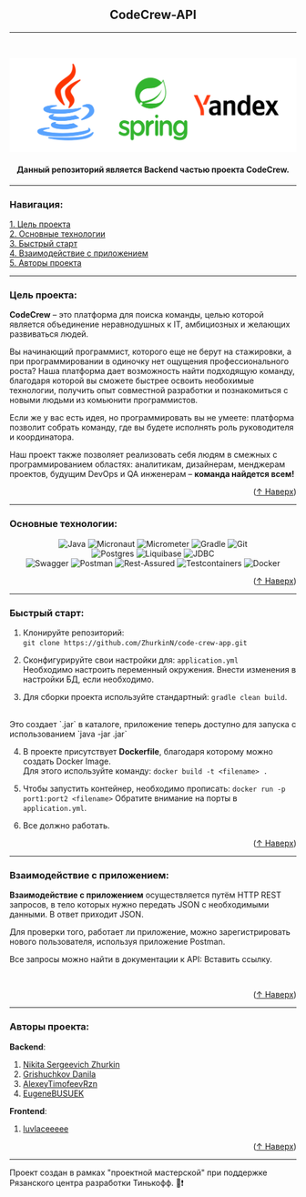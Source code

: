 ## <center> CodeCrew-API </center>
<a name="readme-top"></a>

___
<br>

![cover](https://github.com/grishuchkov/RestTranslatorService/blob/master/gitsrc/logo.png)
#### <center> Данный репозиторий является Backend частью проекта CodeCrew. </center>

___
### Навигация:
[1. Цель проекта](#Цель)  
[2. Основные технологии](#Технологии)  
[3. Быстрый старт](#Старт)   
[4. Взаимодействие с приложением](#Взаимодействие)  
[5. Авторы проекта](#Авторство)

____
<a name="Цель"></a> 
### Цель проекта:

**CodeCrew** – это платформа для поиска команды, целью которой является объединение неравнодушных к IT, амбициозных и желающих развиваться людей.  

Вы начинающий программист, которого еще не берут на стажировки, а при программировании в одиночку нет ощущения профессионального роста? Наша платформа дает возможность найти подходящую команду, благодаря которой вы сможете быстрее освоить необохимые технологии, получить опыт совместной разработки и познакомиться с новыми людьми из комьюнити программистов.

Если же у вас есть идея, но программировать вы не умеете: платформа позволит собрать команду, где вы будете исполнять роль руководителя и координатора. 

Наш проект также позволяет реализовать себя людям в смежных с программированием областях: аналитикам, дизайнерам, менджерам проектов, будущим DevOps и QA инженерам – **команда найдется всем!**

<p align="right">(<a href="#readme-top">↑ Наверх</a>)</p>

---
<a name="Технологии"></a> 
### Основные технологии:
<center>


![Java](https://img.shields.io/badge/java-%23ED8B00.svg?style=for-the-badge&logo=openjdk&logoColor=white)
![Micronaut](https://img.shields.io/badge/Micronaut-1e394e.svg?style=for-the-badge&logo=micronaut&logoColor=white)
![Micrometer](https://img.shields.io/badge/Micrometer-35b393.svg?style=for-the-badge&logo=&logoColor=white)
![Gradle](https://img.shields.io/badge/Gradle-02303A.svg?style=for-the-badge&logo=Gradle&logoColor=white)
![Git](https://img.shields.io/badge/git-%23F05033.svg?style=for-the-badge&logo=git&logoColor=white)
\
![Postgres](https://img.shields.io/badge/postgres-%23316192.svg?style=for-the-badge&logo=postgresql&logoColor=white)
![Liquibase](https://img.shields.io/badge/Liquibase-%230288D1.svg?style=for-the-badge&logo=liquibase&logoColor=white)
![JDBC](https://img.shields.io/badge/JDBC-59666C?style=for-the-badge&logo=Hibernate&logoColor=white)
\
![Swagger](https://img.shields.io/badge/-Swagger-%23Clojure?style=for-the-badge&logo=swagger&logoColor=white)
![Postman](https://img.shields.io/badge/Postman-FF6C37?style=for-the-badge&logo=postman&logoColor=white)
![Rest-Assured](https://img.shields.io/badge/REST%20Assured-25D366?style=for-the-badge&logo=&logoColor=white)
![Testcontainers](https://img.shields.io/badge/Testcontainers-%230db7ed.svg?style=for-the-badge&logo=&logoColor=white)
![Docker](https://img.shields.io/badge/docker-%230db7ed.svg?style=for-the-badge&logo=docker&logoColor=white)
</center>

<p align="right">(<a href="#readme-top">↑ Наверх</a>)</p>

---

<a name="Старт"></a> 
### Быстрый старт:

1. Клонируйте репозиторий:  
   `git clone https://github.com/ZhurkinN/code-crew-app.git`

2. Сконфигурируйте свои настройки для: `application.yml`  
   Необходимо настроить переменный окружения. Внести изменения в настройки БД, если необходимо.

3. Для сборки проекта используйте стандартный: `gradle clean build`.  
<br>
Это создает `<file>.jar` в каталоге, приложение теперь доступно для запуска с использованием `java -jar <your path> <file>.jar`

4. В проекте присутствует **Dockerfile**, благодаря которому можно создать Docker Image.  
   Для этого используйте команду: `docker build -t <filename> .`

5. Чтобы запустить контейнер, необходимо прописать: `docker run -p port1:port2 <filename>` 
   Обратите внимание на порты в `application.yml`.
   
6. Все должно работать.


<p align="right">(<a href="#readme-top">↑ Наверх</a>)</p>

---
<a name="Взаимодействие"></a> 
### Взаимодействие с приложением:

**Взаимодействие с приложением** осуществляется путём HTTP REST запросов, в тело которых нужно передать JSON c необходимыми данными. В ответ приходит JSON. 

Для проверки того, работает ли приложение, можно зарегистрировать нового пользователя, используя приложение Postman.

Все запросы можно найти в документации к API: Вставить ссылку.

<br>  

<p align="right">(<a href="#readme-top">↑ Наверх</a>)</p>

---

<a name="Авторство"></a> 
### Авторы проекта:

**Backend**:  
1. [Nikita Sergeevich Zhurkin](https://github.com/ZhurkinN)   
2. [Grishuchkov Danila](https://github.com/grishuchkov)  
3. [AlexeyTimofeevRzn](https://github.com/AlexeyTimofeevRzn)  
4. [EugeneBUSUEK ](https://github.com/EugeneBUSUEK)  

**Frontend**:  
1. [luvlaceeeee](https://github.com/luvlaceeeee)   

<p align="right">(<a href="#readme-top">↑ Наверх</a>)</p>

---
Проект создан в рамках "проектной мастерской" при поддержке Рязанского центра разработки Тинькофф. :yellow_heart::exclamation:   